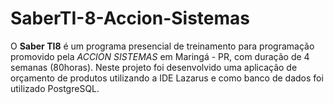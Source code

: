 # **SaberTI-8-Accion-Sistemas**
O **Saber TI8** é um programa presencial de treinamento para programação promovido pela *ACCION SISTEMAS* em Maringá - PR, com duração de 4 semanas (80horas).  Neste projeto foi desenvolvido uma aplicação de orçamento de produtos utilizando a IDE Lazarus e como banco de dados foi utilizado PostgreSQL.
